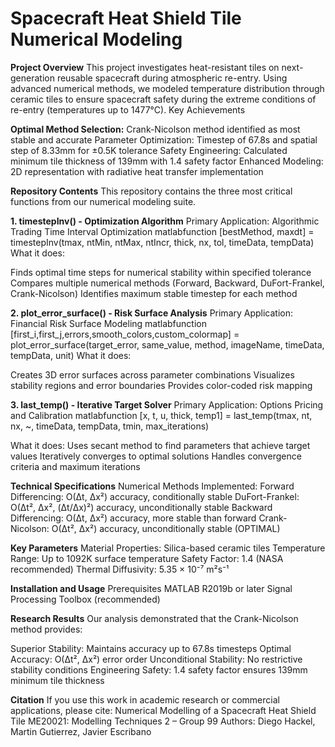# Spacecraft Heat Shield Tile Numerical Modeling

**Project Overview**
This project investigates heat-resistant tiles on next-generation reusable spacecraft during atmospheric re-entry. Using advanced numerical methods, we modeled temperature distribution through ceramic tiles to ensure spacecraft safety during the extreme conditions of re-entry (temperatures up to 1477°C).
Key Achievements

**Optimal Method Selection:** 
Crank-Nicolson method identified as most stable and accurate
Parameter Optimization: Timestep of 67.8s and spatial step of 8.33mm for ±0.5K tolerance
Safety Engineering: Calculated minimum tile thickness of 139mm with 1.4 safety factor
Enhanced Modeling: 2D representation with radiative heat transfer implementation

**Repository Contents**
This repository contains the three most critical functions from our numerical modeling suite.

**1. timestepInv() - Optimization Algorithm**
Primary Application: Algorithmic Trading Time Interval Optimization
matlabfunction [bestMethod, maxdt] = timestepInv(tmax, ntMin, ntMax, ntIncr, thick, nx, tol, timeData, tempData)
What it does:

Finds optimal time steps for numerical stability within specified tolerance
Compares multiple numerical methods (Forward, Backward, DuFort-Frankel, Crank-Nicolson)
Identifies maximum stable timestep for each method

**2. plot_error_surface() - Risk Surface Analysis**
Primary Application: Financial Risk Surface Modeling
matlabfunction [first_i,first_j,errors,smooth_colors,custom_colormap] = plot_error_surface(target_error, same_value, method, imageName, timeData, tempData, unit)
What it does:

Creates 3D error surfaces across parameter combinations
Visualizes stability regions and error boundaries
Provides color-coded risk mapping

**3. last_temp() - Iterative Target Solver**
Primary Application: Options Pricing and Calibration
matlabfunction [x, t, u, thick, temp1] = last_temp(tmax, nt, nx, ~, timeData, tempData, tmin, max_iterations)

What it does:
Uses secant method to find parameters that achieve target values
Iteratively converges to optimal solutions
Handles convergence criteria and maximum iterations

**Technical Specifications**
Numerical Methods Implemented:
Forward Differencing: O(Δt, Δx²) accuracy, conditionally stable
DuFort-Frankel: O(Δt², Δx², (Δt/Δx)²) accuracy, unconditionally stable
Backward Differencing: O(Δt, Δx²) accuracy, more stable than forward
Crank-Nicolson: O(Δt², Δx²) accuracy, unconditionally stable (OPTIMAL)

**Key Parameters**
Material Properties: Silica-based ceramic tiles
Temperature Range: Up to 1092K surface temperature
Safety Factor: 1.4 (NASA recommended)
Thermal Diffusivity: 5.35 × 10⁻⁷ m²s⁻¹

**Installation and Usage**
Prerequisites
MATLAB R2019b or later
Signal Processing Toolbox (recommended)

**Research Results**
Our analysis demonstrated that the Crank-Nicolson method provides:

Superior Stability: Maintains accuracy up to 67.8s timesteps
Optimal Accuracy: O(Δt², Δx²) error order
Unconditional Stability: No restrictive stability conditions
Engineering Safety: 1.4 safety factor ensures 139mm minimum tile thickness


**Citation**
If you use this work in academic research or commercial applications, please cite:
Numerical Modelling of a Spacecraft Heat Shield Tile
ME20021: Modelling Techniques 2 – Group 99
Authors: Diego Hackel, Martin Gutierrez, Javier Escribano